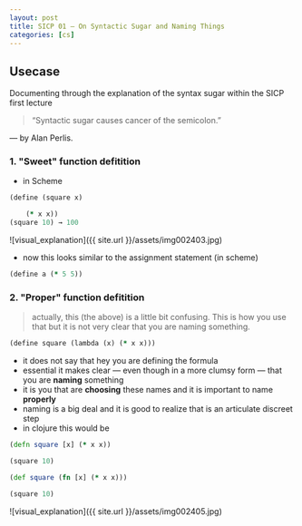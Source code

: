 ```yaml
---
layout: post
title: SICP 01 — On Syntactic Sugar and Naming Things
categories: [cs]
---
```


## Usecase
Documenting through the explanation of the syntax sugar within the SICP first lecture

> “Syntactic sugar causes cancer of the semicolon.” 

— by Alan Perlis.

### 1. "Sweet" function defitition
* in Scheme

```clojure
(define (square x)

    (* x x))
(square 10) → 100
```

![visual_explanation]({{ site.url }}/assets/img002403.jpg)

* now this looks similar to the assignment statement (in scheme)

```clojure
(define a (* 5 5))
```

### 2. "Proper" function defitition

> actually, this (the above) is a little bit confusing. This is how you use that but it is not very clear that you are naming something. 

```clojure
(define square (lambda (x) (* x x)))
```

* it does not say that hey you are defining the formula
* essential it makes clear — even though in a more clumsy form — that you are **naming** something
* it is you that are **choosing** these names and it is important to name **properly** 
* naming is a big deal and it is good to realize that is an articulate discreet step 
* in clojure this would be 

```clojure
(defn square [x] (* x x))

(square 10)

(def square (fn [x] (* x x)))

(square 10)
```

![visual_explanation]({{ site.url }}/assets/img002405.jpg)
